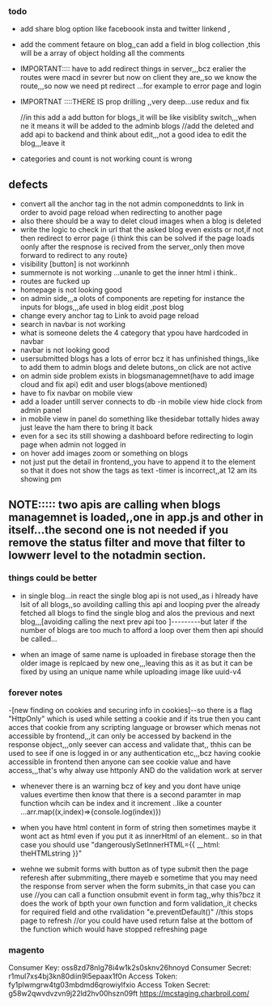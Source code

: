 ### todo
- add share blog option like faceboook insta and twitter linkend ,

- add the comment fetaure on blog,,can add a field in blog collection ,this will be a array of object holding all the comments 

- IMPORTANT:::: have to add redirect things in server,,,bcz eralier the routes were macd in sevrer but now on client they are,,so we know the route,,,so now we need pt redirect ...for example to error page and login


- IMPORTNAT ::::THERE IS prop drilling ,,very deep...use redux and fix

    //in this add a add button for blogs,,it will be like visiblity switch,,,when ne it means it will be added to the adminb blogs
    //add the deleted and add api to backend and think about edit,,,not a good idea to edit the blog,,,leave it


- categories and count is not working count is wrong


## defects
- convert all the anchor tag in the not admin componeddnts to link in order to avoid page reload when redirecting to another page
- also there should be a way to delet cloud images when a blog is deleted
- write the logic to check in url that the asked blog even exists or not,if not then redirect  to error page {i think this can be solved if the page loads oonly after the respnose is recived from the server,,only then move forward to redirect to any route}
- visibility [button] is not workinnh
- summernote is not working ...unanle to get the inner html i think..
- routes are fucked up
- homepage is not looking good
- on admin side,,,a olots of components are repeting for instance the inputs for blogs,,,afe used in blog eidit ,post blog 
- change every anchor tag to Link to avoid page reload
- search in navbar is not working 
- what is someone delets the 4 category that ypou have hardcoded in navbar
- navbar is not looking good
- usersubmitted blogs has a lots of error bcz it has unfinished things,,like to add them to admin blogs and delete butons,,on click are not active 
- on admin side problem  exists in blogsmanagemnet(have to add image cloud and fix api) edit and user blogs(above mentioned)
- have to fix navbar on mobile view
- add a loader untill server connects to db
-in mobile view hide clock from admin panel
- in mobile view in panel do something like thesidebar tottally hides away just leave the ham there to bring it back
- even for a sec its still showing a dashboard before redirecting to login page when admin not logged in
- on hover add images zoom or something on blogs
- not just put the detail in frontend,,you have to append it to the element so that it does not show the tags as text
-timer is incorrect,,at 12 am its showing pm

## NOTE::::: two apis are calling when blogs managemnet is loaded,,one in  app.js and other in itself...the second one is not needed if you remove the status filter and move that filter to lowwerr level to the notadmin section.

### things could be better
- in single blog...in react the single blog api is not used,,as i hlready have lsit of all blogs,,so avoilding calling this api and looping pver the already fetched all blogs to find the single blog and alos the previous and next blog,,,[avoiding calling the next prev api too ]---------but later if the number of blogs are too much to afford a loop over them then api should be called...

- when an image of same name is uploaded in firebase storage then the older image is replcaed by new one,,,leaving this as it as but it can be fixed by using an unique name while uploading image like uuid-v4








### forever notes
-[new finding on cookies and securing info in cookies]--so there is a flag "HttpOnly" which is used while setting a cookie and  if its true then you cant acces that cookie from any scripting language or browser which menas not accessible by frontend,,,it can only be accessed by backend in the response object,,,only seever can access and validate that,, thhis can be used to see if one is logged in or any authentication etc,,,bcz having cookie accessible in frontend then anyone can see cookie value and have access,,,that's why alway use httponly AND do the validation work at server

- whenever there is an warning bcz of key and you dont have uniqe values evertime then know that there is a second paramter in map function whcih can be index and it increment ..like a counter ...arr.map((x,index)=>{console.log(index)})

- when you have html content in form of string then sometimes maybe it wont act as html even if you put it as innerHtml of an element.. so in that case you should use "dangerouslySetInnerHTML={{ __html: theHTMLstring }}"

- wehne we submit forms with button as of type submit then the page referesh after submmiting,,there mayeb e sometime that you may need the response from server when the form submits,,in that case you can use
//you can call a function onsubmit event in form tag,,why this?bcz it does the work of bpth your  own function and form validation,,it checks for required field and othe rvalidation
"e.preventDefault()"  //this stops page to refresh 
    //or you could have used return false at the bottom of the function which would have stopped refreshing page


### magento 
Consumer Key: oss8zd78nlg78i4w1k2s0sknv26hnoyd
Consumer Secret: r1mul7xs4bj3kn80diin9l5epaax1f0n
Access Token: fy1plwmgrw4tg03mbdmd6qrowiylfxio
Access Token Secret: g58w2qwvdvzvn9j22ld2hv00hszn09ft
https://mcstaging.charbroil.com/